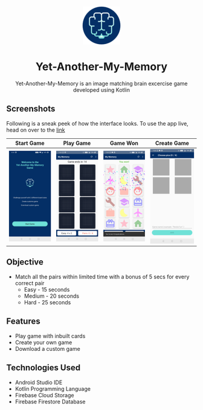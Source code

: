 <p align="center">
  <a>
    <img alt="Logo" src="https://github.com/khalatevarun/Yet-Another-My-Memory/blob/master/Screeen%20Shots/logo.png" width="100"/>
  </a>
</p>
<h1 align="center">
  <a>Yet-Another-My-Memory </a>
</h1>

<p align="center">
Yet-Another-My-Memory is an image matching brain excercise game developed using Kotlin
</p>

<h2>  Screenshots </h2>

Following is a sneak peek of how the interface looks. To use the app live, head on over to the [link](https://drive.google.com/file/d/1W2vFEYgKiq5CR3YCo8o9Dp55yEcfUw-l/view?usp=sharing)

| Start Game                               | Play Game                             | Game Won                                | Create Game                          |
| ------------------------------------ | ------------------------------------ | ------------------------------------ | ------------------------------------ | 
| ![](https://github.com/khalatevarun/Yet-Another-My-Memory/blob/master/Screeen%20Shots/start%20game.jpg) | ![](https://github.com/khalatevarun/Yet-Another-My-Memory/blob/master/Screeen%20Shots/play%20game.jpg) | ![](https://github.com/khalatevarun/Yet-Another-My-Memory/blob/master/Screeen%20Shots/won%20game.jpg) | ![]( https://github.com/khalatevarun/Yet-Another-My-Memory/blob/master/Screeen%20Shots/create%20game.jpg) |

<h2>Objective</h2> 
 <ul>
  <li>
    Match all the pairs within limited time with a bonus of 5 secs for every correct pair
     <ul>
  <li>
    Easy - 15 seconds
  </li>
       <li>
    Medium - 20 seconds
  </li>
        <li>
    Hard - 25 seconds
  </li>
  </li>
    </ul>
    </ul>

<h2>Features</h2> 
 <ul>
  <li>
    Play game with inbuilt cards
  </li>
  <li>
    Create your own game 
  </li>
  <li>
    Download a custom game
  </li>
  </ul>


<h2>Technologies Used</h2> 
 <ul>
  <li>
    Android Studio IDE
  </li>
  <li>
    Kotlin Programming Language
  </li>
  <li>
    Firebase Cloud Storage
  </li>
  <li>
    Firebase Firestore Database
  </li>
  </ul>
